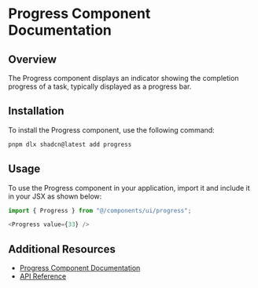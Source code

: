 # Progress Component Documentation

## Overview

The Progress component displays an indicator showing the completion progress of a task, typically displayed as a progress bar.

## Installation

To install the Progress component, use the following command:

```bash
pnpm dlx shadcn@latest add progress
```

## Usage

To use the Progress component in your application, import it and include it in your JSX as shown below:

```javascript
import { Progress } from "@/components/ui/progress";

<Progress value={33} />
```

## Additional Resources

- [Progress Component Documentation](https://www.radix-ui.com/docs/primitives/components/progress)
- [API Reference](https://www.radix-ui.com/docs/primitives/components/progress#api-reference)